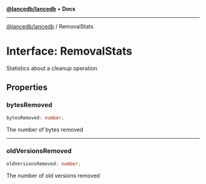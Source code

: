 [**@lancedb/lancedb**](../README.md) • **Docs**

***

[@lancedb/lancedb](../globals.md) / RemovalStats

# Interface: RemovalStats

Statistics about a cleanup operation

## Properties

### bytesRemoved

```ts
bytesRemoved: number;
```

The number of bytes removed

***

### oldVersionsRemoved

```ts
oldVersionsRemoved: number;
```

The number of old versions removed
